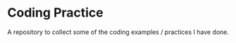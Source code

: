 Coding Practice
======================
A repository to collect some of the coding examples / practices I have done.